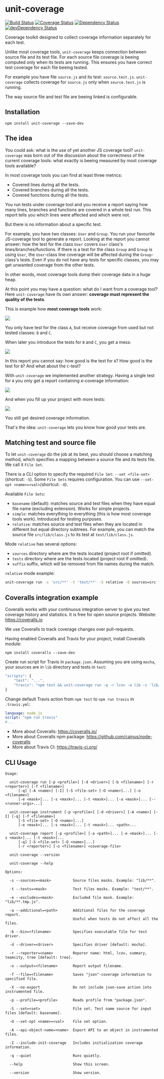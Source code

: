 # unit-coverage

[![Build Status](https://travis-ci.org/mdevils/unit-coverage.svg?branch=master)](https://travis-ci.org/mdevils/unit-coverage) [![Coverage Status](https://coveralls.io/repos/mdevils/unit-coverage/badge.png?branch=master)](https://coveralls.io/r/mdevils/unit-coverage?branch=master) [![Dependency Status](https://david-dm.org/mdevils/unit-coverage.svg)](https://david-dm.org/mdevils/unit-coverage) [![devDependency Status](https://david-dm.org/mdevils/unit-coverage/dev-status.svg)](https://david-dm.org/mdevils/unit-coverage#info=devDependencies)

Coverage toolkit designed to collect coverage information separately for each test.

Unlike most coverage tools, `unit-coverage` keeps connection between source file and its test file.
For each source file coverage is beeing computed only when its tests are running.
This ensures you have correct test coverage for each file beeing tested.

For example you have file `source.js` and its test: `source.test.js`.
`unit-coverage` collects coverage for `source.js` only when `source.test.js` is running.

The way source file and test file are beeing linked is configurable.

## Installation

```
npm install unit-coverage --save-dev
```

## The idea

You could ask: what is the use of yet another JS coverage tool? `unit-coverage` was born out of the discussion about
the correctness of the current coverage tools: what exactly is beeing measured by most coverage tools available?

In most coverage tools you can find at least three metrics:

* Covered lines during all the tests.
* Covered branches during all the tests.
* Covered functions during all the tests.

You run tests under coverage tool and you receive a report saying how many lines, branches and functions are
covered in a whole test run. This report tells you which lines were affected and which were not.

But there is no information about a specific test.

For example, you have two classes: `User` and `Group`. You run your favourite JS-coverage tool to generate a report.
Looking at the report you cannot answer: how the test for the class `User` covers `User` class's
lines/branches/functions. If there is a test for the class `Group` and `Group` is using `User`, the `User`-class line
coverage will be affected during the `Group`-class's tests. Even if you do not have any tests for specific classes,
you may get unwanted coverage from the other tests.

In other words, most coverage tools dump their coverage data in a huge heap.

At this point you may have a question: what do I want from a coverage tool?
Here `unit-coverage` have its own answer: **coverage must represent the quality of the tests**.

This is example how **most coverage tools** work:

![](https://raw.githubusercontent.com/mdevils/unit-coverage/master/doc/single-other.png)

You only have test for the class `A`, but receive coverage from used but not tested classes: `B` and `C`.

When later you introduce the tests for `B` and `C`, you get a mess:

![](https://raw.githubusercontent.com/mdevils/unit-coverage/master/doc/multiple-other.png)

In this report you cannot say: how good is the test for `A`? How good is the test for `B`?
And what about the `C`-test?

With `unit-coverage` we implemented another strategy. Having a single test for `A` you only get a report
containing `A`-coverage information:

![](https://raw.githubusercontent.com/mdevils/unit-coverage/master/doc/single-unit-coverage.png)

And when you fill up your project with more tests:

![](https://raw.githubusercontent.com/mdevils/unit-coverage/master/doc/multiple-unit-coverage.png)

You still get desired coverage information.

That's the idea: `unit-coverage` lets you know how good your tests are.

## Matching test and source file

To let `unit-coverage` do the job at its best, you should choose a matching method, which specifies a mapping between
a source file and its tests file. We call it `File Set`.

There is a CLI option to specify the required `File Set`: `--set <file-set>` (shortcut: `-S`).
Some `File Sets` requires configuration. You can use `--set-opt <name>=<val>`(shortcut: `-O`).

Available `File Sets`:

* `basename` (default): matches source and test files when they have equal file name (excluding extension).
  Works for simple projects.
* `simple`: matches everything to everything (this is how most coverage tools work). Introduced for testing purposes.
* `relative`: matches source and test files when they are located in different but equal directory subtrees.
  For example, you can match the source file `src/lib/class.js` to its test at `test/lib/class.js`.

Mode `relative` has several options:

* `sources` directory where are the tests located (project root if omitted).
* `tests` directory where are the tests located (project root if omitted).
* `suffix` suffix, which will be removed from file names during the match.

`relative` mode example:

```sh
unit-coverage run -s 'src/**' -t 'test/**' -S relative -O sources=src -O tests=test -- --recursive src test
```

## Coveralls integration example

Coveralls works with your continuous integration server to give you test coverage history and statistics.
It is free for open source projects. Website: https://coveralls.io

We use Coveralls to track coverage changes over pull-requests.

Having enabled Coveralls and Travis for your project, install Coveralls module:

```
npm install coveralls --save-dev
```

Create run script for Travis in `package.json`. Assuming you are using `mocha`,
your sources are in `lib` directory and tests in `test`:

```js
"scripts": {
    "test": "...",
    "travis": "npm test && unit-coverage run -q -r lcov -a lib -s 'lib/**/*.js' -a test -t 'test/**/*.js' -- lib test | coveralls"
}
```

Change default Travis action from `npm test` to `npm run travis` in `.travis.yml`:

```yaml
language: node_js
script: "npm run travis"
#...
```

* More about Coveralls: https://coveralls.io/
* More about Coveralls npm package: https://github.com/cainus/node-coveralls
* More about Travis CI: https://travis-ci.org/

## CLI Usage

```
Usage:

  unit-coverage run [-p <profile>] [-d <driver>] [-b <filename>] [-r <reporter>] [-f <filename>]
      [-q] [-A <name>] [-I] [-S <file-set> [-O <name>]...] [-o <filename>]
      [-e <mask>]... [-s <mask>]... [-t <mask>]... [-a <mask>]... [-- <runner-args>...]

  unit-coverage instrument [-p <profile>] [-d <driver>] [-A <name>] [-I] [-q] [-f <filename>]
      [-S <file-set> [-O <name>]...]
      [-e <mask>]... [-s <mask>]... [-t <mask>]... <path>...

  unit-coverage report [-p <profile>] [-a <path>]... [-e <mask>]... [-s <mask>]... [-t <mask>]...
      [-q] [-S <file-set> [-O <name>]...]
      [-r <reporter>] [-o <filename>] <coverage-file>

  unit-coverage --version

  unit-coverage --help

Options:

  -s --sources=<mask>          Source files masks. Example: "lib/**".

  -t --tests=<mask>            Test files masks. Example: "test/**".

  -e --excludes=<mask>         Excluded file mask. Example: "lib/**.tmp.js".

  -a --additional=<path>       Additional files for the coverage report.
                               Useful when tests do not affect all the files.

  -b --bin=<filename>          Specifies executable file for test driver.

  -d --driver=<driver>         Specifies driver [default: mocha].

  -r --reporter=<name>         Reporer name: html, lcov, summary, teamcity, tree [default: tree].

  -o --output=<filename>       Report output filename.

  -f --file=<filename>         Saves "json"-coverage information to specified file.

  -X --no-export               Do not include json-save action into instrumented file.

  -p --profile=<profile>       Reads profile from "package.json".

  -S --set=<set>               File set. Test name source for input files [default: basename].

  -O --set-opt <name>=<val>    File set option.

  -A --api-object-name=<name>  Export API to an object in instrumented files.

  -I --include-init-coverage   Includes initialization coverage information.

  -q --quiet                   Runs quietly.

  --help                       Show this screen.

  --version                    Show version.
```
